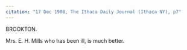 ```yaml
---
citation: "17 Dec 1908, The Ithaca Daily Journal (Ithaca NY), p7"
---
```


BROOKTON.

Mrs. E. H. Mills who has been ill, is much better.


